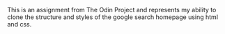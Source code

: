 This is an assignment from The Odin Project and represents my ability to clone the structure and styles of the google search homepage using html and css.